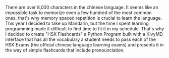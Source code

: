 There are over 8,000 characters in the chinese language. It seems like an impossible task
to memorize even a few hundred of the most common ones, that's why memory spaced
repetition is crucial to learn the language.
This year I decided to take up Mandarin, but the time I spent learning programming made
it difficult to find time to fit it in my schedule. That's why I decided to create "HSK
Flashcards" a Python Program built with a KivyMD interface that has all the vocabulary a
student needs to pass each of the HSK Exams (the official chinese language learning
exams) and presents it in the way of simple flashcards that include pronounciation.
